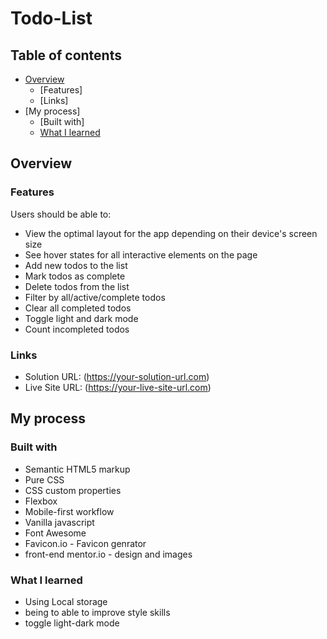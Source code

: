 # Todo-List



## Table of contents

- [Overview](#overview)
  - [Features]
  - [Links]
- [My process]
  - [Built with]
  - [What I learned](#what-i-learned)


## Overview

### Features

Users should be able to:

- View the optimal layout for the app depending on their device's screen size
- See hover states for all interactive elements on the page
- Add new todos to the list
- Mark todos as complete
- Delete todos from the list
- Filter by all/active/complete todos
- Clear all completed todos
- Toggle light and dark mode
- Count incompleted todos


### Links

- Solution URL: (https://your-solution-url.com)
- Live Site URL: (https://your-live-site-url.com)

## My process

### Built with

- Semantic HTML5 markup
- Pure CSS
- CSS custom properties
- Flexbox
- Mobile-first workflow
- Vanilla javascript
- Font Awesome
- Favicon.io - Favicon genrator
- front-end mentor.io - design and images


### What I learned
- Using Local storage 
- being to able to improve style skills 
- toggle light-dark mode 

